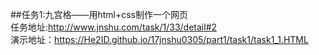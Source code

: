 ##任务1:九宫格——用html+css制作一个网页  
任务地址:http://www.jnshu.com/task/1/33/detail#2  
演示地址：https://He2ID.github.io/17jnshu0305/part1/task1/task1_1.HTML  

